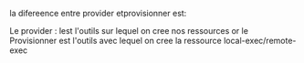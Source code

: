 la difereence entre provider etprovisionner est:


Le provider : lest l'outils sur lequel on cree nos ressources
or le Provisionner est l'outils avec lequel on cree la ressource local-exec/remote-exec 
